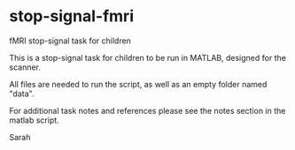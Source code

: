 # stop-signal-fmri
fMRI stop-signal task for children

This is a stop-signal task for children to be run in MATLAB, designed for the scanner. 

All files are needed to run the script, as well as an empty folder named "data". 

For additional task notes and references please see the notes section in the matlab script.

Sarah
